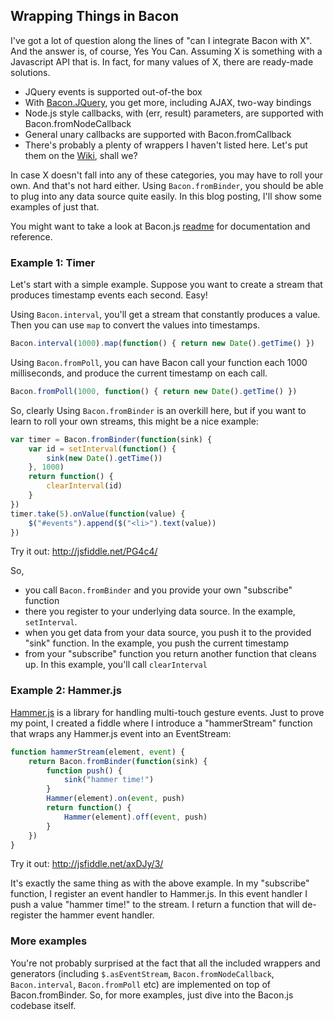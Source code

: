 ## Wrapping Things in Bacon

I've got a lot of question along the lines of "can I integrate Bacon with X". And the answer is, of course, Yes You Can. Assuming X is something with a Javascript API that is. In fact, for many values of X, there are ready-made solutions.

- JQuery events is supported out-of-the box 
- With [Bacon.JQuery](https://github.com/baconjs/bacon.jquery), you get more, including AJAX, two-way bindings
- Node.js style callbacks, with (err, result) parameters, are supported with Bacon.fromNodeCallback
- General unary callbacks are supported with Bacon.fromCallback
- There's probably a plenty of wrappers I haven't listed here. Let's put them on the [Wiki](https://github.com/baconjs/bacon.js/wiki/Related-projects), shall we?

In case X doesn't fall into any of these categories, you may have to roll your own. And that's not hard either. Using `Bacon.fromBinder`, you should be able to plug into any data source quite easily. In this blog posting, I'll show some examples of just that.

You might want to take a look at Bacon.js [readme](https://github.com/baconjs/bacon.js?utm_source=javascriptweekly&utm_medium=email) for documentation and reference.

### Example 1: Timer

Let's start with a simple example. Suppose you want to create a stream that produces timestamp events each second. Easy!

Using `Bacon.interval`, you'll get a stream that constantly produces a value. Then you can use `map` to convert the values into timestamps.

```javascript
Bacon.interval(1000).map(function() { return new Date().getTime() })
```

Using `Bacon.fromPoll`, you can have Bacon call your function each 1000 milliseconds, and produce the current timestamp on each call.

```javascript
Bacon.fromPoll(1000, function() { return new Date().getTime() })
```

So, clearly Using `Bacon.fromBinder` is an overkill here, but if you want to learn to roll your own streams, this might be a nice example:

```javascript
var timer = Bacon.fromBinder(function(sink) {
    var id = setInterval(function() {
        sink(new Date().getTime())
    }, 1000)
    return function() {
        clearInterval(id)
    }
})
timer.take(5).onValue(function(value) {
    $("#events").append($("<li>").text(value))
})
```

Try it out: http://jsfiddle.net/PG4c4/

So,

- you call `Bacon.fromBinder` and you provide your own "subscribe" function
- there you register to your underlying data source. In the example, `setInterval`.
- when you get data from your data source, you push it to the provided "sink" function. In the example, you push the current timestamp
- from your "subscribe" function you return another function that cleans up. In this example, you'll call `clearInterval`

### Example 2: Hammer.js

[Hammer.js](http://eightmedia.github.io/hammer.js/) is a library for handling multi-touch gesture events. Just to prove my point, I created a fiddle where I introduce a "hammerStream" function that wraps any Hammer.js event into an EventStream:

```javascript
function hammerStream(element, event) {
    return Bacon.fromBinder(function(sink) {
        function push() {
            sink("hammer time!")
        }
        Hammer(element).on(event, push)
        return function() {
            Hammer(element).off(event, push)
        }
    })
}
```

Try it out: http://jsfiddle.net/axDJy/3/

It's exactly the same thing as with the above example. In my "subscribe" function, I register an event handler to Hammer.js. In this event handler I push a value "hammer time!" to the stream. I return a function that will de-register the hammer event handler.

### More examples

You're not probably surprised at the fact that all the included wrappers and generators (including `$.asEventStream`, `Bacon.fromNodeCallback`, `Bacon.interval`, `Bacon.fromPoll` etc) are implemented on top of Bacon.fromBinder. So, for more examples, just dive into the Bacon.js codebase itself.
